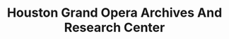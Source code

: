 ---
layout: repo
title: "Houston Grand Opera Archives And Research Center"
id: 16924
permalink: repos/16924/
---